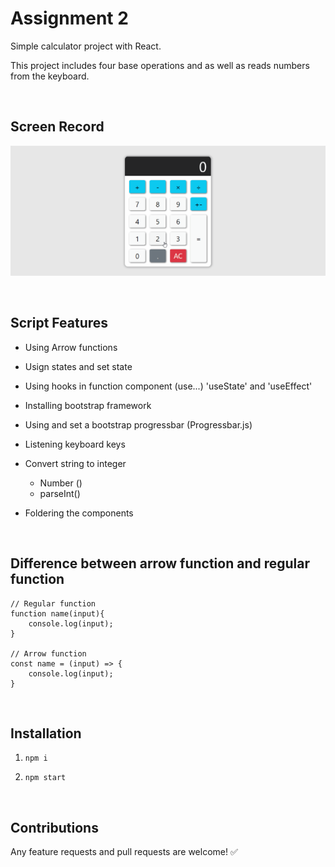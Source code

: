 # Assignment 2

Simple calculator project with React.

This project includes four base operations and as well as reads numbers from the keyboard.

<br>

## Screen Record

![Screenrecord](./Screenrecord.gif "Screenrecord")


<br>

## Script Features

- Using Arrow functions

- Usign states and set state

- Using hooks in function component (use...) 'useState' and 'useEffect'

- Installing bootstrap framework

- Using and set a bootstrap progressbar (Progressbar.js)

- Listening keyboard keys

- Convert string to integer
    - Number ()
    - parseInt()

- Foldering the components

<br>

## Difference between arrow function and regular function

```
// Regular function
function name(input){
    console.log(input);
}

// Arrow function
const name = (input) => {
    console.log(input);
}
```

<br>


## Installation

1. `npm i`

2. `npm start`

<br>

## Contributions

Any feature requests and pull requests are welcome!  :white_check_mark: